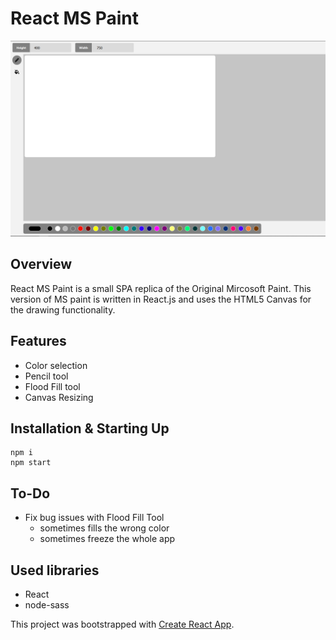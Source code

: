 # React MS Paint

![Screen Shot](./screenshot.png "Screeshot")

## Overview

React MS Paint is a small SPA replica of the Original Mircosoft Paint. This version of MS paint is written in React.js and uses the HTML5 Canvas for the drawing functionality.

## Features

- Color selection
- Pencil tool
- Flood Fill tool
- Canvas Resizing

## Installation & Starting Up

    npm i
    npm start

## To-Do

- Fix bug issues with Flood Fill Tool
  - sometimes fills the wrong color
  - sometimes freeze the whole app

## Used libraries

- React
- node-sass

This project was bootstrapped with [Create React App](https://github.com/facebook/create-react-app).
